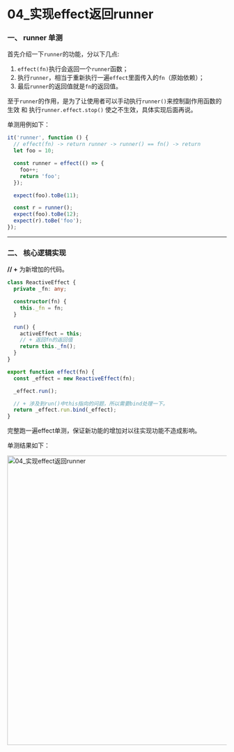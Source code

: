 # 04_实现effect返回runner

### 一、 runner 单测

首先介绍一下`runner`的功能，分以下几点:

1. `effect(fn)`执行会返回一个`runner`函数；
2. 执行`runner`，相当于重新执行一遍`effect`里面传入的`fn`（原始依赖）；
3. 最后`runner`的返回值就是`fn`的返回值。

至于`runner`的作用，是为了让使用者可以手动执行`runner()`来控制副作用函数的生效 和 执行`runner.effect.stop()`
使之不生效，具体实现后面再说。

单测用例如下：

```ts
it('runner', function () {
  // effect(fn) -> return runner -> runner() == fn() -> return
  let foo = 10;

  const runner = effect(() => {
    foo++;
    return 'foo';
  });

  expect(foo).toBe(11);

  const r = runner();
  expect(foo).toBe(12);
  expect(r).toBe('foo');
});
```

---------------------------------------------------------------------------------------

### 二、 核心逻辑实现

**// +** 为新增加的代码。

```ts
class ReactiveEffect {
  private _fn: any;

  constructor(fn) {
    this._fn = fn;
  }

  run() {
    activeEffect = this;
    // + 返回fn的返回值
    return this._fn();
  }
}

export function effect(fn) {
  const _effect = new ReactiveEffect(fn);

  _effect.run();

  // + 涉及到run()中this指向的问题，所以需要bind处理一下。
  return _effect.run.bind(_effect);
}
```

完整跑一遍effect单测，保证新功能的增加对以往实现功能不造成影响。

单测结果如下：

<img src="https://iamzjt-1256754140.cos.ap-nanjing.myqcloud.com/images/202211060647135.png" width="666" alt="04_实现effect返回runner"/>